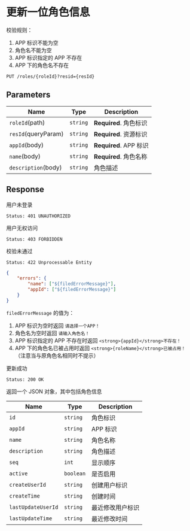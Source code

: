 # 更新一位角色信息

校验规则：

1. APP 标识不能为空
2. 角色名不能为空
3. APP 标识指定的 APP 不存在
4. APP 下的角色名不存在

```text
PUT /roles/{roleId}?resid={resId}
```

## Parameters

| Name                | Type     | Description            |
| ------------------- | -------- | ---------------------- |
| `roleId`(path)      | `string` | **Required**. 角色标识 |
| `resId`(queryParam) | `string` | **Required**. 资源标识 |
| `appId`(body)       | `string` | **Required**. APP 标识 |
| `name`(body)        | `string` | **Required**. 角色名称 |
| `description`(body) | `string` | 角色描述               |

## Response

用户未登录

```text
Status: 401 UNAUTHORIZED
```

用户无权访问

```text
Status: 403 FORBIDDEN
```

校验未通过

```text
Status: 422 Unprocessable Entity
```

```json
{
    "errors": {
        "name": ["${filedErrorMessage}"],
        "appId": ["${filedErrorMessage}"]
    }
}
```

`filedErrorMessage` 的值为：

1. APP 标识为空时返回 `请选择一个APP！`
2. 角色名为空时返回 `请输入角色名！`
3. APP 标识指定的 APP 不存在时返回 `<strong>{appId}</strong>不存在！`
4. APP 下的角色名已被占用时返回 `<strong>{roleName}</strong>已被占用！`（注意当与原角色名相同时不提示）

更新成功

```text
Status: 200 OK
```

返回一个 JSON 对象，其中包括角色信息

| Name               | Type      | Description      |
| ------------------ | --------- | ---------------- |
| `id`               | `string`  | 角色标识         |
| `appId`            | `string`  | APP 标识         |
| `name`             | `string`  | 角色名称         |
| `description`      | `string`  | 角色描述         |
| `seq`              | `int`     | 显示顺序         |
| `active`           | `boolean` | 是否启用         |
| `createUserId`     | `string`  | 创建用户标识     |
| `createTime`       | `string`  | 创建时间         |
| `lastUpdateUserId` | `string`  | 最近修改用户标识 |
| `lastUpdateTime`   | `string`  | 最近修改时间     |
